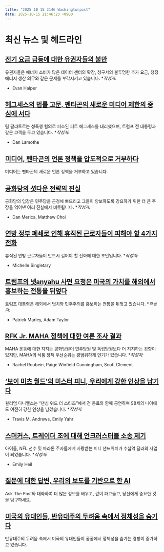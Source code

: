 ```yaml
---
title: "2025 10 15 2146 Washingtonpost"
date: 2025-10-15 21:46:23 +0900
---
```


# 최신 뉴스 및 헤드라인

## [전기 요금 급등에 대한 유권자들의 불만](https://www.washingtonpost.com/business/2025/10/15/energy-prices-politics-virginia-jersey/)
  유권자들은 에너지 소비가 많은 데이터 센터의 확장, 청구서의 불투명한 추가 요금, 청정 에너지 생산 의무와 같은 문제를 부각시키고 있습니다. **작성자:*
* Evan Halper
## [헤그세스의 법률 고문, 펜타곤의 새로운 미디어 제한의 중심에 서다](https://www.washingtonpost.com/national-security/2025/10/15/hegseth-media-restrictions-tim-parlatore/)
  팀 팔라토르는 성폭행 혐의로 피소된 피트 헤그세스를 대리했으며, 트럼프 전 대통령과 같은 고객을 두고 있습니다. **작성자:*
* Dan Lamothe
## [미디어, 펜타곤의 언론 정책을 압도적으로 거부하다](https://www.washingtonpost.com/business/2025/10/14/fox-news-among-broadcasters-refusing-sign-pentagon-press-pledge/)
  미디어는 펜타곤의 새로운 언론 정책을 거부하고 있습니다.
## [공화당의 셧다운 전략의 진실](https://www.washingtonpost.com/politics/2025/10/15/truths-beneath-republicans-shutdown-strategy/)
  공화당의 입장은 민주당을 곤경에 빠뜨리고 그들이 양보하도록 강요하기 위한 더 큰 주장을 엮어낸 여러 진실에서 비롯됩니다. **작성자:*
* Dan Merica, Matthew Choi
## [연방 정부 폐쇄로 인해 휴직된 근로자들이 피해야 할 4가지 전화](https://www.washingtonpost.com/business/2025/10/15/furlough-worker-government-shutdown-financial-advice/)
  휴직된 연방 근로자들이 반드시 걸어야 할 전화에 대한 조언입니다. **작성자:*
* Michelle Singletary
## [트럼프의 넷anyahu 사면 요청은 미국의 가치를 해외에서 홍보하는 전통을 뒤엎다](https://www.washingtonpost.com/politics/2025/10/15/trump-netanyahu-pardon-corruption/)
  트럼프 대통령은 해외에서 법치와 민주주의를 홍보하는 전통을 뒤엎고 있습니다. **작성자:*
* Patrick Marley, Adam Taylor
## [RFK Jr. MAHA 정책에 대한 여론 조사 결과](https://www.washingtonpost.com/health/2025/10/15/rfkjr-maha-support-poll/)
  MAHA 운동에 대한 지지는 공화당원이 민주당원 및 독립당원보다 더 지지하는 경향이 있지만, MAHA의 식품 정책 우선순위는 광범위하게 인기가 있습니다. **작성자:*
* Rachel Roubein, Paige Winfield Cunningham, Scott Clement
## [‘보이 미츠 월드’의 미스터 피니, 우리에게 강한 인상을 남기다](https://www.washingtonpost.com/entertainment/tv/2025/10/15/william-daniels-dwts-feeny/)
  윌리엄 다니엘스는 “댄싱 위드 더 스타즈”에서 전 동료와 함께 공연하며 98세의 나이에도 여전히 강한 인상을 남겼습니다. **작성자:*
* Travis M. Andrews, Emily Yahr
## [스머커스, 트레이더 조에 대해 언크러스터블 소송 제기](https://www.washingtonpost.com/food/2025/10/15/uncrustables-lawsuit-trader-joes-smuckers/)
  아이들, NFL 선수 및 마라톤 주자들에게 사랑받는 미니 샌드위치가 수십억 달러의 사업이 되었습니다. **작성자:*
* Emily Heil
## [질문에 대한 답변, 우리의 보도를 기반으로 한 AI](https://www.washingtonpost.com/ask-the-post-ai/)
  Ask The Post와 대화하여 더 많은 정보를 배우고, 깊이 파고들고, 당신에게 중요한 것을 탐구하세요.
## [미국의 유대인들, 반유대주의 두려움 속에서 정체성을 숨기다](https://www.washingtonpost.com/nation/2025/10/15/us-jews-poll-safety-antisemitism/)
  반유대주의 두려움 속에서 미국의 유대인들이 공공에서 정체성을 숨기는 경향이 증가하고 있습니다.